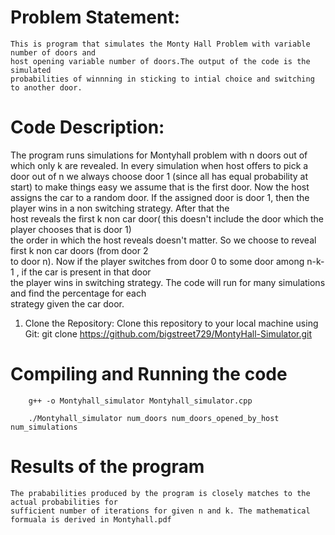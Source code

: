 # Problem Statement:
    This is program that simulates the Monty Hall Problem with variable number of doors and
    host opening variable number of doors.The output of the code is the simulated 
    probabilities of winnning in sticking to intial choice and switching to another door.

# Code Description:

The program runs simulations for Montyhall problem with n doors out of which only k are revealed. 
In every simulation when host offers to pick a door out of n we always choose door 1 (since all has equal
probability at start) to make things easy we assume that is the first door. Now the host assigns the car to a random door. If the assigned door is door 1, then the player wins in a non switching strategy. After that the       
host reveals the first k non car door( this doesn't include the door which the player chooses that is door 1)        
the order in which the host reveals doesn't matter. So we choose to reveal first k non car doors (from door 2       
to door n). Now if the player switches from door 0 to some door among n-k-1 , if the car is present in that door     
the player wins in switching strategy. The code will  run for many simulations and find the percentage for each      
strategy given the car door.
    

1. Clone the Repository:
    Clone this repository to your local machine using Git:
    git clone https://github.com/bigstreet729/MontyHall-Simulator.git

# Compiling and Running the code
```
    g++ -o Montyhall_simulator Montyhall_simulator.cpp
```
```
    ./Montyhall_simulator num_doors num_doors_opened_by_host num_simulations
```
# Results of the program
    The prababilities produced by the program is closely matches to the actual probabilities for
    sufficient number of iterations for given n and k. The mathematical formuala is derived in Montyhall.pdf
